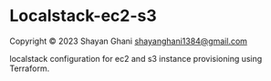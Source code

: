 # Localstack-ec2-s3

Copyright © 2023 Shayan Ghani shayanghani1384@gmail.com

localstack configuration for ec2 and s3 instance provisioning using Terraform.
